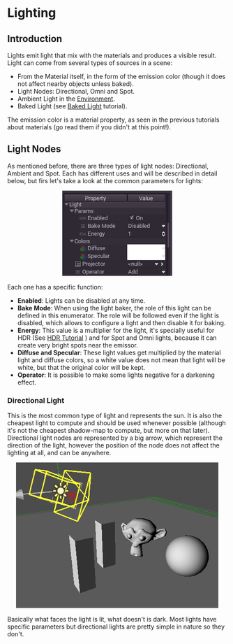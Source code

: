 # Lighting

## Introduction

Lights emit light that mix with the materials and produces a visible result. Light can come from several types of sources in a scene:

* From the Material itself, in the form of the emission color (though it does not affect nearby objects unless baked).
* Light Nodes: Directional, Omni and Spot.
* Ambient Light in the [Environment](class_worldenvironment).
* Baked Light (see [Baked Light](tutorial_baked_light) tutorial).

The emission color is a material property, as seen in the previous tutorials about materials (go read them if you didn't at this point!).

## Light Nodes

As mentioned before, there are three types of light nodes: Directional, Ambient and Spot. Each has different uses and will be described in detail below, but firs let's take a look at the common parameters for lights:

<p align="center"><img src="images/light_params.png"></p>

Each one has a specific function:

* **Enabled**: Lights can be disabled at any time.
* **Bake Mode**: When using the light baker, the role of this light can be defined in this enumerator. The role will be followed even if the light is disabled, which allows to configure a light and then disable it for baking.
* **Energy**: This value is a multiplier for the light, it's specially useful for HDR (See [HDR Tutorial](tutorial_hdr) ) and for Spot and Omni lights, because it can create very bright spots near the emissor.
* **Diffuse and Specular**: These light values get multiplied by the material light and diffuse colors, so a white value does not mean that light will be white, but that the original color will be kept.
* **Operator**: It is possible to make some lights negative for a darkening effect.

### Directional Light

This is the most common type of light and represents the sun. It is also the cheapest light to compute and should be used whenever possible (although it's not the cheapest shadow-map to compute, but more on that later). Directional light nodes are represented by a big arrow, which represent the direction of the light, however the position of the node does not affect the lighting at all, and can be anywhere.

<p align="center"><img src="images/light_directional.png"></p>

Basically what faces the light is lit, what doesn't is dark. Most lights have specific parameters but directional lights are pretty simple in nature so they don't.



